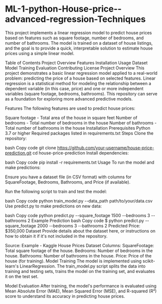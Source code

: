 # ML-1-python-House-price--advanced-regression-Techniques
This project implements a linear regression model to predict house prices based on features such as square footage, number of bedrooms, and number of bathrooms. The model is trained on a dataset of house listings, and the goal is to provide a quick, interpretable solution to estimate house prices using a simple linear model.

Table of Contents
Project Overview
Features
Installation
Usage
Dataset
Model Training
Evaluation
Contributing
License
Project Overview
This project demonstrates a basic linear regression model applied to a real-world problem: predicting the price of a house based on selected features. Linear regression is a statistical method for modeling the relationship between a dependent variable (in this case, price) and one or more independent variables (square footage, bedrooms, bathrooms). This repository can serve as a foundation for exploring more advanced predictive models.

Features
The following features are used to predict house prices:

Square footage - Total area of the house in square feet
Number of bedrooms - Total number of bedrooms in the house
Number of bathrooms - Total number of bathrooms in the house
Installation
Prerequisites
Python 3.7 or higher
Required packages listed in requirements.txt
Steps
Clone the repository:

bash
Copy code
git clone https://github.com/your-username/house-price-prediction.git
cd house-price-prediction
Install dependencies:

bash
Copy code
pip install -r requirements.txt
Usage
To run the model and make predictions:

Ensure you have a dataset file (in CSV format) with columns for SquareFootage, Bedrooms, Bathrooms, and Price (if available).

Run the following script to train and test the model:

bash
Copy code
python train_model.py --data_path path/to/your/data.csv
Use predict.py to make predictions on new data:

bash
Copy code
python predict.py --square_footage 1500 --bedrooms 3 --bathrooms 2
Example Prediction
bash
Copy code
$ python predict.py --square_footage 2000 --bedrooms 3 --bathrooms 2
Predicted Price: $350,000
Dataset
Provide details about the dataset here, or instructions on how to obtain it if it's not included in the repository.

Source: Example - Kaggle House Prices Dataset
Columns:
SquareFootage: Total square footage of the house.
Bedrooms: Number of bedrooms in the house.
Bathrooms: Number of bathrooms in the house.
Price: Price of the house (for training).
Model Training
The model is implemented using scikit-learn's LinearRegression. The train_model.py script splits the data into training and testing sets, trains the model on the training set, and evaluates it on the test set.

Model Evaluation
After training, the model's performance is evaluated using Mean Absolute Error (MAE), Mean Squared Error (MSE), and R-squared (R²) score to understand its accuracy in predicting house prices.
